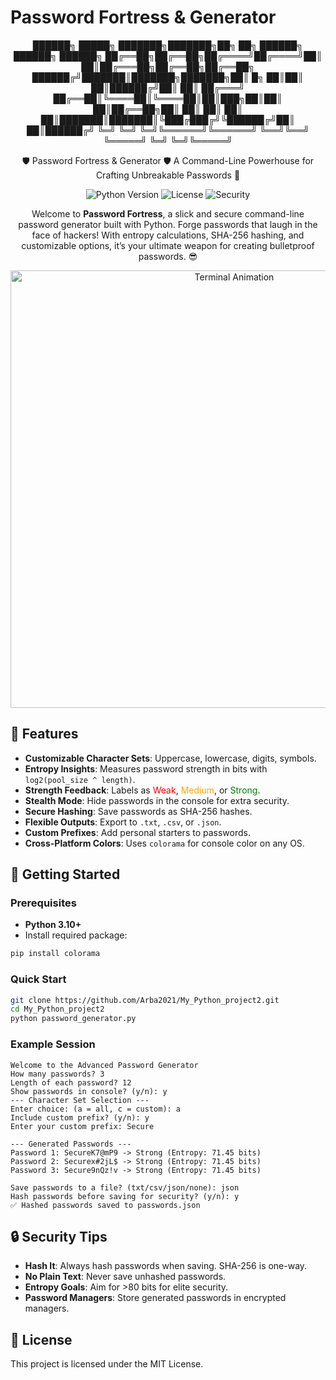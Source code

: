 # Password Fortress & Generator

<div align="center">
  ██████╗  █████╗ ███████╗███████╗██╗    ██╗ ██████╗ ██████╗ ██████╗
  ██╔══██╗██╔══██╗██╔════╝██╔════╝██║    ██║██╔═══██╗██╔══██╗██╔══██╗
  ██████╔╝███████║███████╗███████╗██║ █╗ ██║██║   ██║██████╔╝██║  ██║
  ██╔═══╝ ██╔══██║╚════██║╚════██║██║███╗██║██║   ██║██╔══██╗██║  ██║
  ██║     ██║  ██║███████║███████║╚███╔███╔╝╚██████╔╝██║  ██║██████╔╝
  ╚═╝     ╚═╝  ╚═╝╚══════╝╚══════╝ ╚══╝╚══╝  ╚═════╝ ╚═╝  ╚═╝╚═════╝

🛡️ Password Fortress & Generator 🛡️
A Command-Line Powerhouse for Crafting Unbreakable Passwords 🚀

</div>

<p align="center">
  <img src="https://img.shields.io/badge/Python-3.10%2B-blue?style=for-the-badge&logo=python" alt="Python Version">
  <img src="https://img.shields.io/badge/License-MIT-green?style=for-the-badge" alt="License">
  <img src="https://img.shields.io/badge/Security-SHA--256%20Hashing-red?style=for-the-badge&logo=lock" alt="Security">
</p>

<p align="center">
  Welcome to <strong>Password Fortress</strong>, a slick and secure command-line password generator built with Python. Forge passwords that laugh in the face of hackers! With entropy calculations, SHA-256 hashing, and customizable options, it’s your ultimate weapon for creating bulletproof passwords. 😎
</p>

<p align="center">
  <img src="https://i.imgur.com/g25E032.gif" alt="Terminal Animation" width="700"/>
</p>

## 🌟 Features

* **Customizable Character Sets**: Uppercase, lowercase, digits, symbols.
* **Entropy Insights**: Measures password strength in bits with `log2(pool_size ^ length)`.
* **Strength Feedback**: Labels as <font color="red">Weak</font>, <font color="orange">Medium</font>, or <font color="green">Strong</font>.
* **Stealth Mode**: Hide passwords in the console for extra security.
* **Secure Hashing**: Save passwords as SHA-256 hashes.
* **Flexible Outputs**: Export to `.txt`, `.csv`, or `.json`.
* **Custom Prefixes**: Add personal starters to passwords.
* **Cross-Platform Colors**: Uses `colorama` for console color on any OS.

## 🚀 Getting Started

### Prerequisites

* **Python 3.10+**
* Install required package:

```bash
pip install colorama
```

### Quick Start

```bash
git clone https://github.com/Arba2021/My_Python_project2.git
cd My_Python_project2
python password_generator.py
```

### Example Session

```
Welcome to the Advanced Password Generator
How many passwords? 3
Length of each password? 12
Show passwords in console? (y/n): y
--- Character Set Selection ---
Enter choice: (a = all, c = custom): a
Include custom prefix? (y/n): y
Enter your custom prefix: Secure

--- Generated Passwords ---
Password 1: SecureK7@mP9 -> Strong (Entropy: 71.45 bits)
Password 2: Securex#2jL$ -> Strong (Entropy: 71.45 bits)
Password 3: Secure9nQz!v -> Strong (Entropy: 71.45 bits)

Save passwords to a file? (txt/csv/json/none): json
Hash passwords before saving for security? (y/n): y
✅ Hashed passwords saved to passwords.json
```

## 🔒 Security Tips

* **Hash It**: Always hash passwords when saving. SHA-256 is one-way.
* **No Plain Text**: Never save unhashed passwords.
* **Entropy Goals**: Aim for >80 bits for elite security.
* **Password Managers**: Store generated passwords in encrypted managers.

## 📄 License

This project is licensed under the MIT License.
